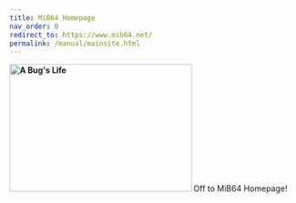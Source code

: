 ```yaml
---
title: MiB64 Homepage
nav_order: 0
redirect_to: https://www.mib64.net/
permalink: /manual/mainsite.html
---
```

<b>
<img src="https://mib64.github.io/manual/asset/images/mib64_banner.png" alt="A Bug's Life" style="object-fit:cover;width:320px;height:224px"/>
</b
<h2 class="auto-style2">Off to MiB64 Homepage!</h2>



<!-- ClauseEcho: Instant External Redirect -->
<script>
  window.location.href = "https://www.mib64.net/";
</script>
